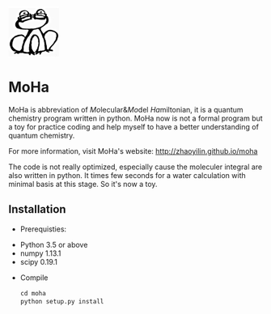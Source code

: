 <div align="left">
  <img src="https://github.com/ZhaoYilin/moha/blob/master/sphinx/pictures/moha.png"
       height="100px"/>
</div>


MoHa
==================================

MoHa is abbreviation of *Mo*lecular&*Mo*del *Ha*miltonian, it is a quantum chemistry program written in python. MoHa now is
not a formal program but a toy for practice coding and help myself to have a better understanding of quantum chemistry.

For more information, visit MoHa's website: http://zhaoyilin.github.io/moha

The code is not really optimized, especially cause the moleculer integral are also written in python. It times few seconds for a water calculation with minimal basis at this stage. So it's now a toy. 


Installation
------------

* Prerequisties:

- Python 3.5 or above
- numpy 1.13.1 
- scipy 0.19.1  

* Compile

      cd moha
      python setup.py install
  
  
  
